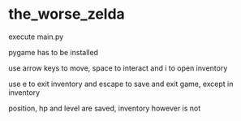 # the_worse_zelda

execute main.py

pygame has to be installed

use arrow keys to move, space to interact and i to open inventory

use e to exit inventory and escape to save and exit game, except in inventory

position, hp and level are saved, inventory however is not
